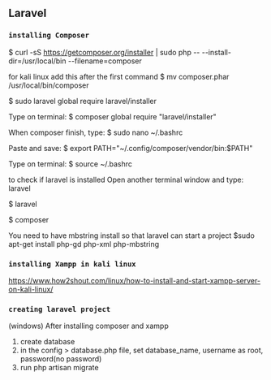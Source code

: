 ## Laravel
### `installing Composer`
$ curl -sS https://getcomposer.org/installer | sudo php -- --install-dir=/usr/local/bin --filename=composer

for kali linux  add this after the first command
$ mv composer.phar /usr/local/bin/composer

$ sudo laravel global require laravel/installer

Type on terminal:
 $ composer global require "laravel/installer"
 
When composer finish, type:
$ sudo nano ~/.bashrc

Paste and save:
$ export PATH="~/.config/composer/vendor/bin:$PATH"

Type on terminal:
$ source ~/.bashrc


to check if laravel is installed
Open another terminal window and type: laravel

$ laravel

$ composer

You need to have mbstring install so that laravel can start a project
$sudo apt-get install php-gd php-xml php-mbstring

### `installing Xampp in kali linux`
https://www.how2shout.com/linux/how-to-install-and-start-xampp-server-on-kali-linux/

### `creating laravel project`
(windows)
After installing composer and xampp
1. create database
2. in the config > database.php file, set database_name, username as root, password(no password)
3. run php artisan migrate



